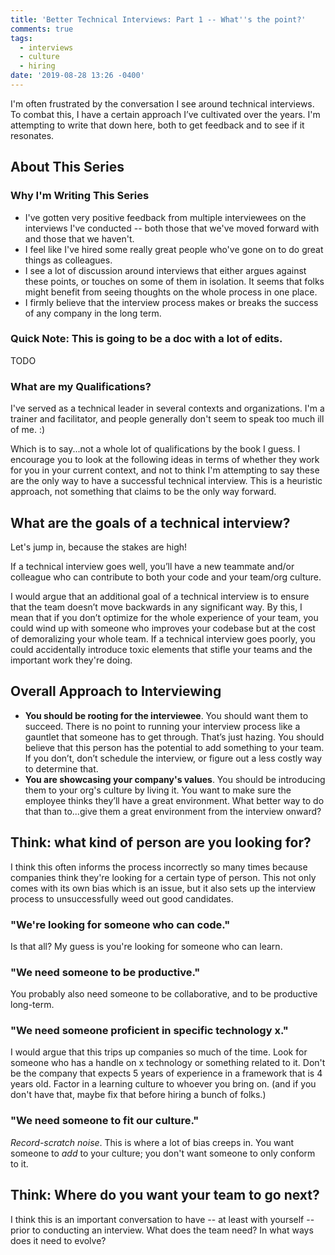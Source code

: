 ```yaml
---
title: 'Better Technical Interviews: Part 1 -- What''s the point?'
comments: true
tags:
  - interviews
  - culture
  - hiring
date: '2019-08-28 13:26 -0400'
---
```

I'm often frustrated by the conversation I see around technical interviews. To combat this, I have a certain approach I’ve cultivated over the years. I'm attempting to write that down here, both to get feedback and to see if it resonates.

## About This Series

### Why I'm Writing This Series

* I've gotten very positive feedback from multiple interviewees on the interviews I've conducted -- both those that we've moved forward with and those that we haven't. 
* I feel like I've hired some really great people who've gone on to do great things as colleagues.
* I see a lot of discussion around interviews that either argues against these points, or touches on some of them in isolation. It seems that folks might benefit from seeing thoughts on the whole process in one place.
* I firmly believe that the interview process makes or breaks the success of any company in the long term.

### Quick Note: This is going to be a doc with a lot of edits.

TODO

### What are my Qualifications?

I've served as a technical leader in several contexts and organizations. I'm a trainer and facilitator, and people generally don't seem to speak too much ill of me. :)

Which is to say...not a whole lot of qualifications by the book I guess. I encourage you to look at the following ideas in terms of whether they work for you in your current context, and not to think I'm attempting to say these are the only way to have a successful technical interview. This is a heuristic approach, not something that claims to be the only way forward.

## What are the goals of a technical interview?

Let's jump in, because the stakes are high!

If a technical interview goes well, you’ll have a new teammate and/or colleague who can contribute to both your code and your team/org culture.

I would argue that an additional goal of a technical interview is to ensure that the team doesn’t move backwards in any significant way. By this, I mean that if you don’t optimize for the whole experience of your team, you could wind up with someone who improves your codebase but at the cost of demoralizing your whole team. If a technical interview goes poorly, you could accidentally introduce toxic elements that stifle your teams and the important work they're doing.

## Overall Approach to Interviewing

* **You should be rooting for the interviewee**. You should want them to succeed. There is no point to running your interview process like a gauntlet that someone has to get through. That’s just hazing. You should believe that this person has the potential to add something to your team. If you don’t, don’t schedule the interview, or figure out a less costly way to determine that.
* **You are showcasing your company's values**. You should be introducing them to your org's culture by living it. You want to make sure the employee thinks they’ll have a great environment. What better way to do that than to...give them a great environment from the interview onward?

## Think: what kind of person are you looking for?

I think this often informs the process incorrectly so many times because companies think they're looking for a certain type of person. This not only comes with its own bias which is an issue, but it also sets up the interview process to unsuccessfully weed out good candidates.

### "We're looking for someone who can code."

Is that all? My guess is you're looking for someone who can learn.

### "We need someone to be productive."

You probably also need someone to be collaborative, and to be productive long-term.

### "We need someone proficient in specific technology x."

I would argue that this trips up companies so much of the time. Look for someone who has a handle on x technology or something related to it. Don't be the company that expects 5 years of experience in a framework that is 4 years old. Factor in a learning culture to whoever you bring on. (and if you don't have that, maybe fix that before hiring a bunch of folks.)

### "We need someone to fit our culture."

_Record-scratch noise_. This is where a lot of bias creeps in. You want someone to _add_ to your culture; you don't want someone to only conform to it.

## Think: Where do you want your team to go next?

I think this is an important conversation to have -- at least with yourself -- prior to conducting an interview. What does the team need? In what ways does it need to evolve?

